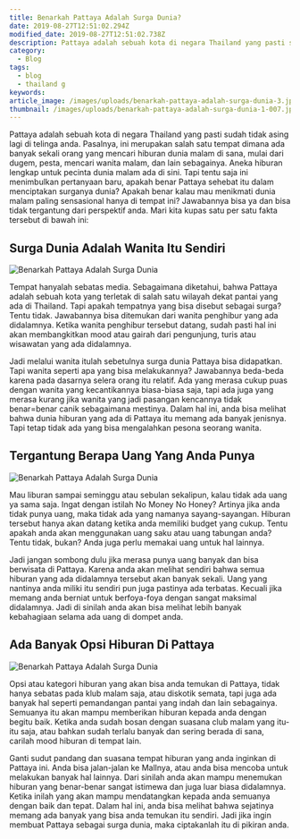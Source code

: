 ```yaml
---
title: Benarkah Pattaya Adalah Surga Dunia?
date: 2019-08-27T12:51:02.294Z
modified_date: 2019-08-27T12:51:02.738Z
description: Pattaya adalah sebuah kota di negara Thailand yang pasti sudah tidak asing lagi di telinga anda. Pasalnya, ini merupakan salah satu tempat dimana ada banyak.
category:
  - Blog
tags:
  - blog
  - thailand g
keywords:
article_image: /images/uploads/benarkah-pattaya-adalah-surga-dunia-3.jpg
thumbnail: /images/uploads/benarkah-pattaya-adalah-surga-dunia-1-007.jpg
---
```

Pattaya adalah sebuah kota di negara Thailand yang pasti sudah tidak asing lagi di telinga anda. Pasalnya, ini merupakan salah satu tempat dimana ada banyak sekali orang yang mencari hiburan dunia malam di sana, mulai dari dugem, pesta, mencari wanita malam, dan lain sebagainya. Aneka hiburan lengkap untuk pecinta dunia malam ada di sini. Tapi tentu saja ini menimbulkan pertanyaan baru, apakah benar Pattaya sehebat itu dalam menciptakan surganya dunia? Apakah benar kalau mau menikmati dunia malam paling sensasional hanya di tempat ini? Jawabannya bisa ya dan bisa tidak tergantung dari perspektif anda. Mari kita kupas satu per satu fakta tersebut di bawah ini:



## Surga Dunia Adalah Wanita Itu Sendiri

![Benarkah Pattaya Adalah Surga Dunia](https://res.cloudinary.com/kodai/image/upload/v1566951374/dm/b/benarkah-pattaya-adalah-surga-dunia-3.jpg)

Tempat hanyalah sebatas media. Sebagaimana diketahui, bahwa Pattaya adalah sebuah kota yang terletak di salah satu wilayah dekat pantai yang ada di Thailand. Tapi apakah tempatnya yang bisa disebut sebagai surga? Tentu tidak. Jawabannya bisa ditemukan dari wanita penghibur yang ada didalamnya. Ketika wanita penghibur tersebut datang, sudah pasti hal ini akan membangkitkan mood atau gairah dari pengunjung, turis atau wisawatan yang ada didalamnya.

Jadi melalui wanita itulah sebetulnya surga dunia Pattaya bisa didapatkan. Tapi wanita seperti apa yang bisa melakukannya? Jawabannya beda-beda karena pada dasarnya selera orang itu relatif. Ada yang merasa cukup puas dengan wanita yang kecantikannya biasa-biasa saja, tapi ada juga yang merasa kurang jika wanita yang jadi pasangan kencannya tidak benar=benar canik sebagaimana mestinya. Dalam hal ini, anda bisa melihat bahwa dunia hiburan yang ada di Pattaya itu memang ada banyak jenisnya. Tapi tetap tidak ada yang bisa mengalahkan pesona seorang wanita.



## Tergantung Berapa Uang Yang Anda Punya

![Benarkah Pattaya Adalah Surga Dunia](https://res.cloudinary.com/kodai/image/upload/v1566951374/dm/b/benarkah-pattaya-adalah-surga-dunia-2.jpg)

Mau liburan sampai seminggu atau sebulan sekalipun, kalau tidak ada uang ya sama saja. Ingat dengan istilah No Money No Honey? Artinya jika anda tidak punya uang, maka tidak ada yang namanya sayang-sayangan. Hiburan tersebut hanya akan datang ketika anda memiliki budget yang cukup. Tentu apakah anda akan menggunakan uang saku atau uang tabungan anda? Tentu tidak, bukan? Anda juga perlu memakai uang untuk hal lainnya.

Jadi jangan sombong dulu jika merasa punya uang banyak dan bisa berwisata di Pattaya. Karena anda akan melihat sendiri bahwa semua hiburan yang ada didalamnya tersebut akan banyak sekali. Uang yang nantinya anda miliki itu sendiri pun juga pastinya ada terbatas. Kecuali jika memang anda berniat untuk berfoya-foya dengan sangat maksimal didalamnya. Jadi di sinilah anda akan bisa melihat lebih banyak kebahagiaan selama ada uang di dompet anda.



## Ada Banyak Opsi Hiburan Di Pattaya

![Benarkah Pattaya Adalah Surga Dunia](https://res.cloudinary.com/kodai/image/upload/v1566951374/dm/b/benarkah-pattaya-adalah-surga-dunia-1.jpg)

Opsi atau kategori hiburan yang akan bisa anda temukan di Pattaya, tidak hanya sebatas pada klub malam saja, atau diskotik semata, tapi juga ada banyak hal seperti pemandangan pantai yang indah dan lain sebagainya. Semuanya itu akan mampu memberikan hiburan kepada anda dengan begitu baik. Ketika anda sudah bosan dengan suasana club malam yang itu-itu saja, atau bahkan sudah terlalu banyak dan sering berada di sana, carilah mood hiburan di tempat lain.

Ganti sudut pandang dan suasana tempat hiburan yang anda inginkan di Pattaya ini. Anda bisa jalan-jalan ke Mallnya, atau anda bisa mencoba untuk melakukan banyak hal lainnya. Dari sinilah anda akan mampu menemukan hiburan yang benar-benar sangat istimewa dan juga luar biasa didalamnya. Ketika inilah yang akan mampu mendatangkan kepada anda semuanya dengan baik dan tepat. Dalam hal ini, anda bisa melihat bahwa sejatinya memang ada banyak yang bisa anda temukan itu sendiri. Jadi jika ingin membuat Pattaya sebagai surga dunia, maka ciptakanlah itu di pikiran anda.
